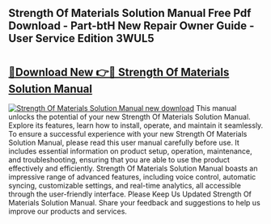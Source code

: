 ## Strength Of Materials Solution Manual Free Pdf Download - Part-btH New Repair Owner Guide - User Service Edition 3WUL5

# <h2><a href="http://bc80653.oget.top/?id=Strength+Of+Materials+Solution+Manual">🔗Download New 👉🔴 Strength Of Materials Solution Manual</a></h2>

[![Strength Of Materials Solution Manual new download](https://i.imgur.com/5g1atiW.png)](http://bc80653.oget.top/?id=Strength+Of+Materials+Solution+Manual)
This manual unlocks the potential of your new Strength Of Materials Solution Manual. Explore its features, learn how to install, operate, and maintain it seamlessly. To ensure a successful experience with your new Strength Of Materials Solution Manual, please read this user manual carefully before use. It includes essential information on product setup, operation, maintenance, and troubleshooting, ensuring that you are able to use the product effectively and efficiently. Strength Of Materials Solution Manual boasts an impressive range of advanced features, including voice control, automatic syncing, customizable settings, and real-time analytics, all accessible through the user-friendly interface. Please Keep Us Updated Strength Of Materials Solution Manual. Share your feedback and suggestions to help us improve our products and services.
